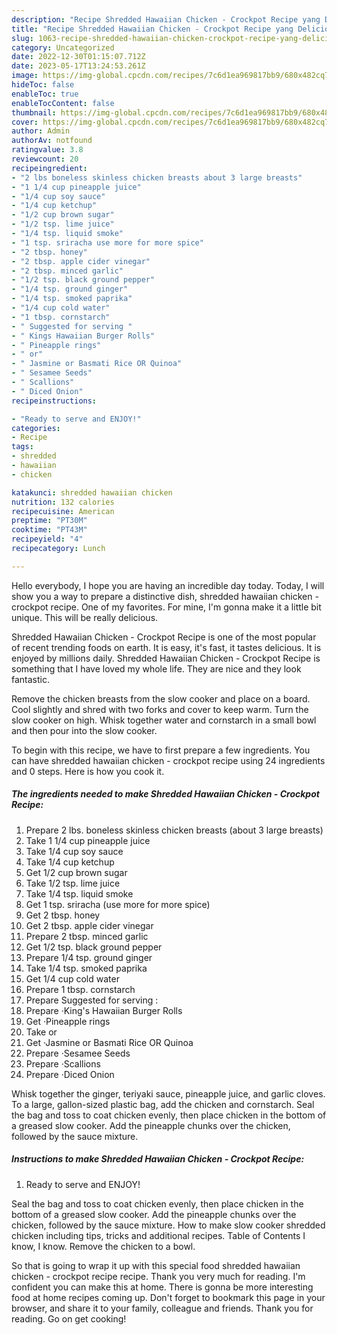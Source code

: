```yaml
---
description: "Recipe Shredded Hawaiian Chicken - Crockpot Recipe yang Delicious"
title: "Recipe Shredded Hawaiian Chicken - Crockpot Recipe yang Delicious"
slug: 1063-recipe-shredded-hawaiian-chicken-crockpot-recipe-yang-delicious
category: Uncategorized
date: 2022-12-30T01:15:07.712Z
date: 2023-05-17T13:24:53.261Z
image: https://img-global.cpcdn.com/recipes/7c6d1ea969817bb9/680x482cq70/shredded-hawaiian-chicken-crockpot-recipe-recipe-main-photo.jpg
hideToc: false
enableToc: true
enableTocContent: false
thumbnail: https://img-global.cpcdn.com/recipes/7c6d1ea969817bb9/680x482cq70/shredded-hawaiian-chicken-crockpot-recipe-recipe-main-photo.jpg
cover: https://img-global.cpcdn.com/recipes/7c6d1ea969817bb9/680x482cq70/shredded-hawaiian-chicken-crockpot-recipe-recipe-main-photo.jpg
author: Admin
authorAv: notfound
ratingvalue: 3.8
reviewcount: 20
recipeingredient:
- "2 lbs boneless skinless chicken breasts about 3 large breasts"
- "1 1/4 cup pineapple juice"
- "1/4 cup soy sauce"
- "1/4 cup ketchup"
- "1/2 cup brown sugar"
- "1/2 tsp. lime juice"
- "1/4 tsp. liquid smoke"
- "1 tsp. sriracha use more for more spice"
- "2 tbsp. honey"
- "2 tbsp. apple cider vinegar"
- "2 tbsp. minced garlic"
- "1/2 tsp. black ground pepper"
- "1/4 tsp. ground ginger"
- "1/4 tsp. smoked paprika"
- "1/4 cup cold water"
- "1 tbsp. cornstarch"
- " Suggested for serving "
- " Kings Hawaiian Burger Rolls"
- " Pineapple rings"
- " or"
- " Jasmine or Basmati Rice OR Quinoa"
- " Sesamee Seeds"
- " Scallions"
- " Diced Onion"
recipeinstructions:

- "Ready to serve and ENJOY!"
categories:
- Recipe
tags:
- shredded
- hawaiian
- chicken

katakunci: shredded hawaiian chicken 
nutrition: 132 calories
recipecuisine: American
preptime: "PT30M"
cooktime: "PT43M"
recipeyield: "4"
recipecategory: Lunch

---
```



Hello everybody, I hope you are having an incredible day today. Today, I will show you a way to prepare a distinctive dish, shredded hawaiian chicken - crockpot recipe. One of my favorites. For mine, I'm gonna make it a little bit unique. This will be really delicious.

Shredded Hawaiian Chicken - Crockpot Recipe is one of the most popular of recent trending foods on earth. It is easy, it's fast, it tastes delicious. It is enjoyed by millions daily. Shredded Hawaiian Chicken - Crockpot Recipe is something that I have loved my whole life. They are nice and they look fantastic.

Remove the chicken breasts from the slow cooker and place on a board. Cool slightly and shred with two forks and cover to keep warm. Turn the slow cooker on high. Whisk together water and cornstarch in a small bowl and then pour into the slow cooker.


To begin with this recipe, we have to first prepare a few ingredients. You can have shredded hawaiian chicken - crockpot recipe using 24 ingredients and 0 steps. Here is how you cook it.

<!--inarticleads1-->

##### The ingredients needed to make Shredded Hawaiian Chicken - Crockpot Recipe:

1. Prepare 2 lbs. boneless skinless chicken breasts (about 3 large breasts)
1. Take 1 1/4 cup pineapple juice
1. Take 1/4 cup soy sauce
1. Take 1/4 cup ketchup
1. Get 1/2 cup brown sugar
1. Take 1/2 tsp. lime juice
1. Take 1/4 tsp. liquid smoke
1. Get 1 tsp. sriracha (use more for more spice)
1. Get 2 tbsp. honey
1. Get 2 tbsp. apple cider vinegar
1. Prepare 2 tbsp. minced garlic
1. Get 1/2 tsp. black ground pepper
1. Prepare 1/4 tsp. ground ginger
1. Take 1/4 tsp. smoked paprika
1. Get 1/4 cup cold water
1. Prepare 1 tbsp. cornstarch
1. Prepare  Suggested for serving :
1. Prepare  ·King&#39;s Hawaiian Burger Rolls
1. Get  ·Pineapple rings
1. Take  or
1. Get  ·Jasmine or Basmati Rice OR Quinoa
1. Prepare  ·Sesamee Seeds
1. Prepare  ·Scallions
1. Prepare  ·Diced Onion


Whisk together the ginger, teriyaki sauce, pineapple juice, and garlic cloves. To a large, gallon-sized plastic bag, add the chicken and cornstarch. Seal the bag and toss to coat chicken evenly, then place chicken in the bottom of a greased slow cooker. Add the pineapple chunks over the chicken, followed by the sauce mixture. 

<!--inarticleads2-->

##### Instructions to make Shredded Hawaiian Chicken - Crockpot Recipe:


1. Ready to serve and ENJOY!

Seal the bag and toss to coat chicken evenly, then place chicken in the bottom of a greased slow cooker. Add the pineapple chunks over the chicken, followed by the sauce mixture. How to make slow cooker shredded chicken including tips, tricks and additional recipes. Table of Contents I know, I know. Remove the chicken to a bowl. 

So that is going to wrap it up with this special food shredded hawaiian chicken - crockpot recipe recipe. Thank you very much for reading. I'm confident you can make this at home. There is gonna be more interesting food at home recipes coming up. Don't forget to bookmark this page in your browser, and share it to your family, colleague and friends. Thank you for reading. Go on get cooking!
